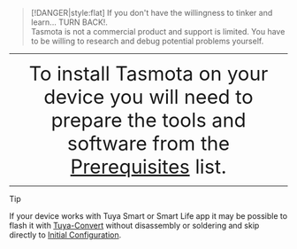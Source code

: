 >[!DANGER|style:flat]
> If you don't have the willingness to tinker and learn... TURN BACK!.<br> Tasmota is not a commercial product and support is limited. You have to be willing to research and debug potential problems yourself.

---

<div style="font-size:250%;text-align:center">To install Tasmota on your device you will need to prepare the tools and software from the <a href="https://tasmota.github.io/docs/#/installation/Prerequisites">Prerequisites</a> list.</div>

---

> [!TIP]
> If your device works with Tuya Smart or Smart Life app it may be possible to flash it with [Tuya-Convert](https://github.com/ct-Open-Source/tuya-convert) without disassembly or soldering and skip directly to [Initial Configuration](initial-configuration).

